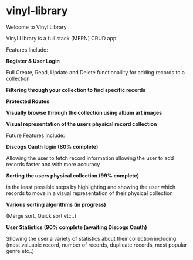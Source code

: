 # vinyl-library

Welcome to Vinyl Library 

Vinyl Library is a full stack (MERN) CRUD app.

Features Include:

  **Register & User Login**
  
  Full Create, Read, Update and Delete functionallity for adding records to a collection
  
  **Filtering through your collection to find specific records**
  
  **Protected Routes**
  
  **Visually browse through the collection using album art images**
  
  **Visual representation of the users physical record collection**
  
  
  
 Future Features Include:
 
  **Discogs Oauth login (80% complete)**
  
   Allowing the user to fetch record information allowing the user to add records faster and with more accuracy
    
    
  **Sorting the users physical collection (99% complete)**
  
   in the least possible steps by highlighting and showing the user which records to move in a visual representation of their physical collection
    
    
  **Various sorting algorithms (in progress)**
  
   (Merge sort, Quick sort etc..)
    
    
  **User Statistics (90% complete (awaiting Discogs Oauth)**
  
   Showing the user a variety of statistics about their collection including (most valuable record, number of records, duplicate records, most popular genre etc..)
   
 
  
